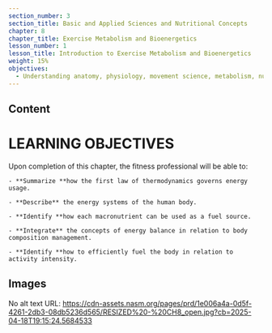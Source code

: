 ```yaml
---
section_number: 3
section_title: Basic and Applied Sciences and Nutritional Concepts
chapter: 8
chapter_title: Exercise Metabolism and Bioenergetics
lesson_number: 1
lesson_title: Introduction to Exercise Metabolism and Bioenergetics
weight: 15%
objectives:
  - Understanding anatomy, physiology, movement science, metabolism, nutrition, and supplementation.
---
```


## Content
# LEARNING OBJECTIVES

Upon completion of this chapter, the fitness professional will be able to:

	- **Summarize **how the first law of thermodynamics governs energy usage.

	- **Describe** the energy systems of the human body.

	- **Identify **how each macronutrient can be used as a fuel source.

	- **Integrate** the concepts of energy balance in relation to body composition management.

	- **Identify **how to efficiently fuel the body in relation to activity intensity.

## Images

No alt text
URL: https://cdn-assets.nasm.org/pages/prd/1e006a4a-0d5f-4261-2db3-08db5236d565/RESIZED%20-%20CH8_open.jpg?cb=2025-04-18T19:15:24.5684533